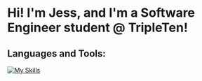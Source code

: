 # Hi! I'm Jess, and I'm a Software Engineer student @ TripleTen!

## **Languages and Tools:**

[![My Skills](https://skillicons.dev/icons?i=js,html,css,discord,figma,git,github,vscode)](https://skillicons.dev)
